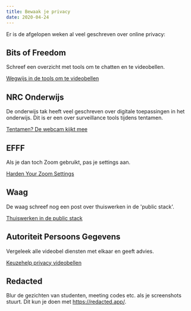 ```yaml
---
title: Bewaak je privacy
date: 2020-04-24
---
```


Er is de afgelopen weken al veel geschreven over online privacy:

## Bits of Freedom

Schreef een overzicht met tools om te chatten en te videobellen.

[Wegwijs in de tools om te videobellen](https://www.bitsoffreedom.nl/2020/04/07/wegwijs-in-de-tools-om-te-videobellen/)

## NRC Onderwijs

De onderwijs tak heeft veel geschreven over digitale toepassingen in het onderwijs. Dit is er een over surveillance tools tijdens tentamen.

[Tentamen? De webcam kijkt mee](https://www.nrc.nl/nieuws/2020/04/07/tentamen-de-webcam-kijkt-mee-a3996178)

## EFFF

Als je dan toch Zoom gebruikt, pas je settings aan.

[Harden Your Zoom Settings](https://www.eff.org/deeplinks/2020/04/harden-your-zoom-settings-protect-your-privacy-and-avoid-trolls)

## Waag

De waag schreef nog een post over thuiswerken in de 'public stack'.

[Thuiswerken in de public stack](https://waag.org/nl/article/waag-shares-thuiswerken-de-public-stack)

## Autoriteit Persoons Gegevens

Vergeleek alle videobel diensten met elkaar en geeft advies.

[Keuzehelp privacy videobellen](https://j.nl/sites/default/files/atoms/files/keuzehulp_privacy_videobellen.pdf)

## Redacted

Blur de gezichten van studenten, meeting codes etc. als je screenshots stuurt. Dit kun je doen met https://redacted.app/.
